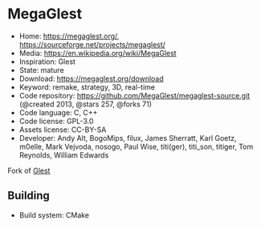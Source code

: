 # MegaGlest

- Home: https://megaglest.org/, https://sourceforge.net/projects/megaglest/
- Media: https://en.wikipedia.org/wiki/MegaGlest
- Inspiration: Glest
- State: mature
- Download: https://megaglest.org/download
- Keyword: remake, strategy, 3D, real-time
- Code repository: https://github.com/MegaGlest/megaglest-source.git (@created 2013, @stars 257, @forks 71)
- Code language: C, C++
- Code license: GPL-3.0
- Assets license: CC-BY-SA
- Developer: Andy Alt, BogoMips, filux, James Sherratt, Karl Goetz, m0elle, Mark Vejvoda, nosogo, Paul Wise, titi(ger), titi_son, titiger, Tom Reynolds, William Edwards

Fork of [Glest](glest.md)

## Building

- Build system: CMake
